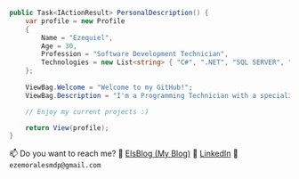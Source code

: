 ```csharp
public Task<IActionResult> PersonalDescription() {
    var profile = new Profile
    {
        Name = "Ezequiel",
        Age = 30,
        Profession = "Software Development Technician",
        Technologies = new List<string> { "C#", ".NET", "SQL SERVER", "JAVASCRIPT", "AND MORE..." }
    };
    
    ViewBag.Welcome = "Welcome to my GitHub!";
    ViewBag.Description = "I'm a Programming Technician with a specialization in .NET technologies.";

    // Enjoy my current projects :)

    return View(profile);
}
```
📫 Do you want to reach me? :link: [ElsBlog (My Blog)](https://www.elsblog.com.ar/) :link: [LinkedIn](https://www.linkedin.com/in/ezemoralesmdp/) :email: `ezemoralesmdp@gmail.com`  
